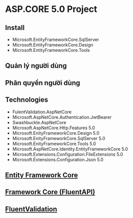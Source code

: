 ﻿# ASP.CORE 5.0 Project

## Install
- Microsoft.EntityFrameworkCore.SqlServer
- Microsoft.EntityFrameworkCore.Design
- Microsoft.EntityFrameworkCore.Tools
## Quản lý người dùng
## Phân quyền người dùng

## Technologies
- FulentValidation.AspNetCore
- Microsoft.AspNetCore.Authentication.JwtBearer
- Swashbuckle.AspNetCore
- Microsoft.AspNetCore.Http.Features 5.0
- Microsoft.EnityFrameworkCore.Design 5.0
- Microsoft.EnityFrameworkCore.SqlServer 5.0
- Microsoft.EnityFrameworkCore.Tools 5.0
- Microsoft.AspNetCore.Identity.EntityFrameworkCore 5.0
- Microsoft.Extensions.Configuration.FileExtensions 5.0
- Microsoft.Extensions.Configuration.Json 5.0
## [Entity Framework Core](https://learn.microsoft.com/vi-vn/ef/core/)
## [Framework Core (FluentAPI)](https://www.learnentityframeworkcore.com/)
## [FluentValidation](https://docs.fluentvalidation.net/en/latest/)
